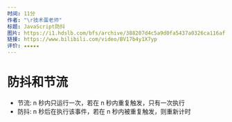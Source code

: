 ```yaml
---
时间: 11分
作者: "\r技术蛋老师"
标题: JavaScript防抖
图片: https://i1.hdslb.com/bfs/archive/388207d4c5a9d0fa5437a0326ca116af551be22a.jpg@480w_300h_1c_!web-space-channel-video.webp
链接: https://www.bilibili.com/video/BV17b4y1X7yp
评价: ★★★★★
---
```

# 防抖和节流

- 节流: n 秒内只运行一次，若在 n 秒内重复触发，只有一次执行
- 防抖: n 秒后在执行该事件，若在 n 秒内被重复触发，则重新计时

